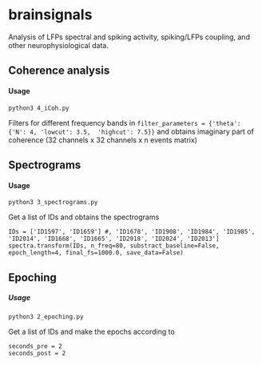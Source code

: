 # brainsignals
Analysis of LFPs spectral and spiking activity, spiking/LFPs coupling, and other neurophysiological data.

## Coherence analysis
#### Usage
```
python3 4_iCoh.py
```

Filters for different frequency bands in `filter_parameters = {'theta': {'N': 4, 'lowcut': 3.5,  'highcut': 7.5}}` and obtains imaginary part of coherence (32 channels x 32 channels x n events matrix)


## Spectrograms
#### Usage
```
python3 3_spectrograms.py
```
Get a list of IDs and obtains the spectrograms
```
IDs = ['ID1597', 'ID1659'] #, 'ID1678', 'ID1908', 'ID1984', 'ID1985', 'ID2014', 'ID1668', 'ID1665', 'ID2018', 'ID2024', 'ID2013']
spectra.transform(IDs, n_freq=80, substract_baseline=False, epoch_length=4, final_fs=1000.0, save_data=False)
```

## Epoching
##### Usage
```
python3 2_epoching.py
```
Get a list of IDs and make the epochs according to 
```
seconds_pre = 2
seconds_post = 2
```

